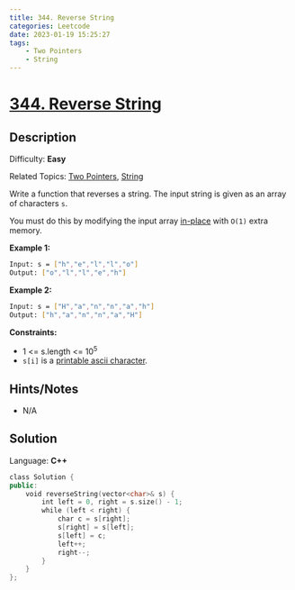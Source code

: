 ```yaml
---
title: 344. Reverse String
categories: Leetcode
date: 2023-01-19 15:25:27
tags:
    - Two Pointers
    - String
---
```


# [344\. Reverse String](https://leetcode.com/problems/reverse-string/)

## Description

Difficulty: **Easy**

Related Topics: [Two Pointers](https://leetcode.com/tag/two-pointers/), [String](https://leetcode.com/tag/string/)

Write a function that reverses a string. The input string is given as an array of characters `s`.

You must do this by modifying the input array [in-place](https://en.wikipedia.org/wiki/In-place_algorithm) with `O(1)` extra memory.

**Example 1:**

```bash
Input: s = ["h","e","l","l","o"]
Output: ["o","l","l","e","h"]
```

**Example 2:**

```bash
Input: s = ["H","a","n","n","a","h"]
Output: ["h","a","n","n","a","H"]
```

**Constraints:**

* 1 <= s.length <= 10<sup>5</sup>
* `s[i]` is a [printable ascii character](https://en.wikipedia.org/wiki/ASCII#Printable_characters).

## Hints/Notes

* N/A

## Solution

Language: **C++**

```C++
class Solution {
public:
    void reverseString(vector<char>& s) {
        int left = 0, right = s.size() - 1;
        while (left < right) {
            char c = s[right];
            s[right] = s[left];
            s[left] = c;
            left++;
            right--;
        }
    }
};
```
